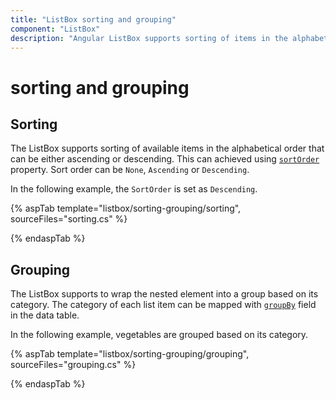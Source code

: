 ```yaml
---
title: "ListBox sorting and grouping"
component: "ListBox"
description: "Angular ListBox supports sorting of items in the alphabetical order and group items based on its category."
---
```


# sorting and grouping

## Sorting

The ListBox supports sorting of available items in the alphabetical order that can be either ascending or descending. This can achieved using
[`sortOrder`](https://help.syncfusion.com/cr/cref_files/aspnetcore-js2/Syncfusion.EJ2~Syncfusion.EJ2.DropDowns.ListBox~SortOrder.html) property. Sort order can be `None`, `Ascending` or `Descending`.

In the following example, the `SortOrder` is set as `Descending`.

{% aspTab template="listbox/sorting-grouping/sorting", sourceFiles="sorting.cs" %}

{% endaspTab %}

## Grouping

The ListBox supports to wrap the nested element into a group based on its category. The category of each list item can be mapped with
[`groupBy`](https://help.syncfusion.com/cr/cref_files/aspnetcore-js2/Syncfusion.EJ2~Syncfusion.EJ2.DropDowns.ListBoxFieldSettings~GroupBy.html) field in the data table.

In the following example, vegetables are grouped based on its category.

{% aspTab template="listbox/sorting-grouping/grouping", sourceFiles="grouping.cs" %}

{% endaspTab %}
